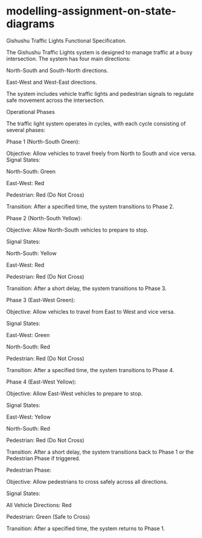 # modelling-assignment-on-state-diagrams

Gishushu Traffic Lights Functional Specification.

The Gishushu Traffic Lights system is designed to manage traffic at a busy intersection. The system has four main directions:

North-South and South-North directions.

East-West and West-East directions.

The system includes vehicle traffic lights and pedestrian signals to regulate safe movement across the intersection.

Operational Phases

The traffic light system operates in cycles, with each cycle consisting of several phases:

Phase 1 (North-South Green):

Objective: Allow vehicles to travel freely from North to South and vice versa.
Signal States:

North-South: Green

East-West: Red

Pedestrian: Red (Do Not Cross)

Transition: After a specified time, the system transitions to Phase 2.

Phase 2 (North-South Yellow):

Objective: Allow North-South vehicles to prepare to stop.

Signal States:

North-South: Yellow

East-West: Red

Pedestrian: Red (Do Not Cross)

Transition: After a short delay, the system transitions to Phase 3.

Phase 3 (East-West Green):

Objective: Allow vehicles to travel from East to West and vice versa.

Signal States:

East-West: Green

North-South: Red

Pedestrian: Red (Do Not Cross)

Transition: After a specified time, the system transitions to Phase 4.

Phase 4 (East-West Yellow):

Objective: Allow East-West vehicles to prepare to stop.

Signal States:

East-West: Yellow

North-South: Red

Pedestrian: Red (Do Not Cross)

Transition: After a short delay, the system transitions back to Phase 1 or the Pedestrian Phase if triggered.

Pedestrian Phase:

Objective: Allow pedestrians to cross safely across all directions.

Signal States:

All Vehicle Directions: Red

Pedestrian: Green (Safe to Cross)

Transition: After a specified time, the system returns to Phase 1.
